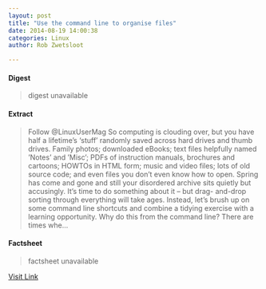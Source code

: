 ```yaml
---
layout: post
title: "Use the command line to organise files"
date: 2014-08-19 14:00:38
categories: Linux
author: Rob Zwetsloot

---
```



#### Digest
>digest unavailable

#### Extract
>Follow @LinuxUserMag So computing is clouding over, but you have half a lifetime’s ‘stuff’ randomly saved across hard drives and thumb drives. Family photos; downloaded eBooks; text files helpfully named ’Notes’ and ’Misc’; PDFs of instruction manuals, brochures and cartoons; HOWTOs in HTML form; music and video files; lots of old source code; and even files you don’t even know how to open. Spring has come and gone and still your disordered archive sits quietly but accusingly. It’s time to do something about it – but drag- and-drop sorting through everything will take ages. Instead, let’s brush up on some command line shortcuts and combine a tidying exercise with a learning opportunity. Why do this from the command line? There are times whe...

#### Factsheet
>factsheet unavailable

[Visit Link](http://www.linuxuser.co.uk/tutorials/use-the-command-line-to-organise-files)


